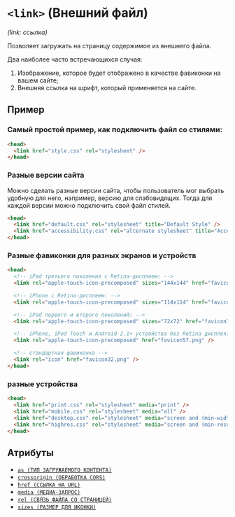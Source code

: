 # `<link>` (Внешний файл)

_(link: ссылка)_

Позволяет загружать на страницу содержимое из внешнего файла.

Два наиболее часто встречающихся случая:

1. Изображение, которое будет отображено в качестве фавиконки на вашем сайте;
2. Внешняя ссылка на шрифт, который применяется на сайте.

## Пример

### Самый простой пример, как подключить файл со стилями:

```html
<head>
  <link href="style.css" rel="stylesheet" />
</head>
```

### Разные версии сайта

Можно сделать разные версии сайта, чтобы пользователь мог выбрать удобную для него, например, версию для слабовидящих. Тогда для каждой версии можно подключить свой файл стилей.

```html
<head>
  <link href="default.css" rel="stylesheet" title="Default Style" />
  <link href="accessibility.css" rel="alternate stylesheet" title="Accessibility" />
</head>
```

### Разные фавиконки для разных экранов и устройств

```html
<head>
  <!-- iPad третьего поколения с Retina-дисплеем: -->
  <link rel="apple-touch-icon-precomposed" sizes="144x144" href="favicon144.png" />

  <!-- iPhone с Retina-дисплеем: -->
  <link rel="apple-touch-icon-precomposed" sizes="114x114" href="favicon114.png" />

  <!-- iPad первого и второго поколений: -->
  <link rel="apple-touch-icon-precomposed" sizes="72x72" href="favicon72.png" />

  <!-- iPhone, iPod Touch и Android 2.1+ устройства без Retina дисплея: -->
  <link rel="apple-touch-icon-precomposed" href="favicon57.png" />

  <!-- стандартная фавиконка -->
  <link rel="icon" href="favicon32.png" />
</head>
```

### разные устройства

```html
<head>
  <link href="print.css" rel="stylesheet" media="print" />
  <link href="mobile.css" rel="stylesheet" media="all" />
  <link href="desktop.css" rel="stylesheet" media="screen and (min-width: 600px)" />
  <link href="highres.css" rel="stylesheet" media="screen and (min-resolution: 300dpi)" />
</head>
```

## Атрибуты

- [`as (ТИП ЗАГРУЖАЕМОГО КОНТЕНТА)`](<../ATTRIBUTES/as (ТИП ЗАГРУЖАЕМОГО КОНТЕНТА).md>)
- [`crossorigin (ОБРАБОТКА CORS)`](<../ATTRIBUTES/crossorigin (ОБРАБОТКА CORS).md>)
- [`href (ССЫЛКА НА URL)`](<../ATTRIBUTES/href (ССЫЛКА НА URL).md>)
- [`media (МЕДИА-ЗАПРОС)`](<../ATTRIBUTES/media (МЕДИА-ЗАПРОС).md>)
- [`rel (СВЯЗЬ ФАЙЛА СО СТРАНИЦЕЙ)`](<../ATTRIBUTES/rel (СВЯЗЬ ФАЙЛА СО СТРАНИЦЕЙ).md>)
- [`sizes (РАЗМЕР ДЛЯ ИКОНКИ)`](<../ATTRIBUTES/sizes (РАЗМЕР ДЛЯ ИКОНКИ).md>)
